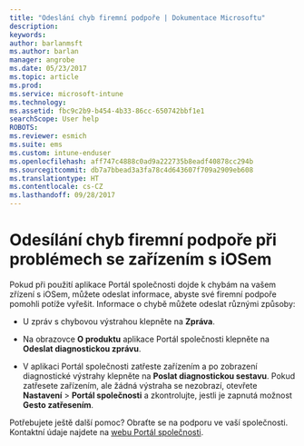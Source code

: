 ```yaml
---
title: "Odeslání chyb firemní podpoře | Dokumentace Microsoftu"
description: 
keywords: 
author: barlanmsft
ms.author: barlan
manager: angrobe
ms.date: 05/23/2017
ms.topic: article
ms.prod: 
ms.service: microsoft-intune
ms.technology: 
ms.assetid: fbc9c2b9-b454-4b33-86cc-650742bbf1e1
searchScope: User help
ROBOTS: 
ms.reviewer: esmich
ms.suite: ems
ms.custom: intune-enduser
ms.openlocfilehash: aff747c4888c0ad9a222735b8eadf40878cc294b
ms.sourcegitcommit: db7a7bbead3a3fa78c4d643607f709a2909eb608
ms.translationtype: HT
ms.contentlocale: cs-CZ
ms.lasthandoff: 09/28/2017
---
```

# <a name="send-errors-to-your-company-support-for-issues-with-your-ios-device"></a>Odesílání chyb firemní podpoře při problémech se zařízením s iOSem

Pokud při použití aplikace Portál společnosti dojde k chybám na vašem zřízení s iOSem, můžete odeslat informace, abyste své firemní podpoře pomohli potíže vyřešit. Informace o chybě můžete odeslat různými způsoby:

-   U zpráv s chybovou výstrahou klepněte na **Zpráva**.

-   Na obrazovce **O produktu** aplikace Portál společnosti klepněte na **Odeslat diagnostickou zprávu**.

-   V aplikaci Portál společnosti zatřeste zařízením a po zobrazení diagnostické výstrahy klepněte na **Poslat diagnostickou sestavu**. Pokud zatřesete zařízením, ale žádná výstraha se nezobrazí, otevřete **Nastavení** > **Portál společnosti** a zkontrolujte, jestli je zapnutá možnost **Gesto zatřesením**.

Potřebujete ještě další pomoc? Obraťte se na podporu ve vaší společnosti. Kontaktní údaje najdete na [webu Portál společnosti](https://portal.manage.microsoft.com).
